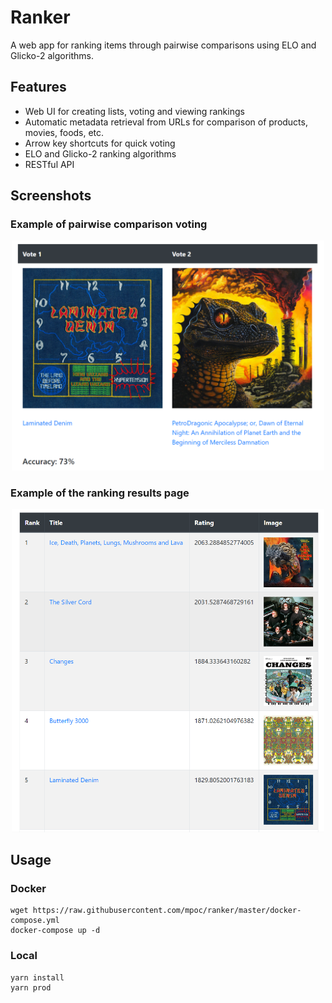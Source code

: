 # Ranker

A web app for ranking items through pairwise comparisons using ELO and Glicko-2 algorithms.

## Features

* Web UI for creating lists, voting and viewing rankings
* Automatic metadata retrieval from URLs for comparison of products, movies, foods, etc.
* Arrow key shortcuts for quick voting
* ELO and Glicko-2 ranking algorithms
* RESTful API

## Screenshots

### Example of pairwise comparison voting

<p align="center">
    <img src="images/voting.png" alt="Pairwise comparison of two King Gizzard & The Lizard Wizard albums" width="500">
</p>

### Example of the ranking results page

<p align="center">
    <img src="images/ranking.png" alt="Ranking results of King Gizzard & The Lizard Wizard albums" width="500">
</p>

## Usage

### Docker

```
wget https://raw.githubusercontent.com/mpoc/ranker/master/docker-compose.yml
docker-compose up -d
```

### Local

```
yarn install
yarn prod
```
